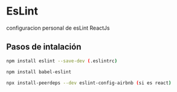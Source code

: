 # EsLint
configuracion personal de esLint ReactJs

## Pasos de intalación

```bash
npm install eslint --save-dev (.eslintrc)
```
```bash
npm install babel-eslint 
```
```bash
npx install-peerdeps --dev eslint-config-airbnb (si es react)
```


